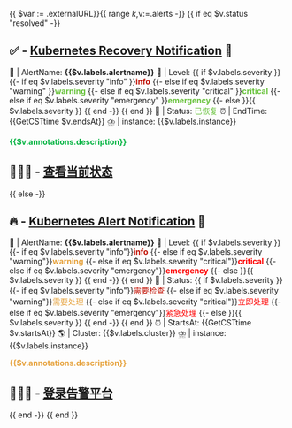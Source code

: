 {{ $var := .externalURL}}{{ range $k,$v:=.alerts -}}
{{ if eq $v.status "resolved" -}}
## ✅ - [Kubernetes Recovery Notification]({{$v.generatorURL}}) 🤖

📢 | AlertName: **{{$v.labels.alertname}}**
🎯 | Level: {{ if $v.labels.severity }}
{{- if eq $v.labels.severity "info" }}<font color="comment">**info**</font>
{{- else if eq $v.labels.severity "warning" }}<font color="#67C23A">**warning**</font>
{{- else if eq $v.labels.severity "critical" }}<font color="#67C23A">**critical**</font>
{{- else if eq $v.labels.severity "emergency" }}<font color="#67C23A">**emergency**</font>
{{- else }}{{ $v.labels.severity }}
{{ end -}}
{{ end }}
💬 | Status: <font color="#67C23A">已恢复</font>
⏰ | EndTime: {{GetCSTtime $v.endsAt}}
⛈️ | instance: {{$v.labels.instance}}

<font color="#02b340">**{{$v.annotations.description}}**</font>

## 👨🏻‍💻 - [查看当前状态]({{$v.generatorURL}})
{{ else -}}

## 🔥 - [Kubernetes Alert Notification]({{$v.generatorURL}}) 🤖

📢 | AlertName: **{{$v.labels.alertname}}**
🎯 | Level: {{ if $v.labels.severity }}
{{- if eq $v.labels.severity "info"}}<font color="comment">**info**</font>
{{- else if eq $v.labels.severity "warning"}}<font color="#E6A23C">**warning**</font>
{{- else if eq $v.labels.severity "critical"}}<font color="#FF0000">**critical**</font>
{{- else if eq $v.labels.severity "emergency"}}<font color="#FF0000">**emergency**</font>
{{- else }}{{ $v.labels.severity }}
{{ end -}}
{{ end }}
💬 | Status: {{ if $v.labels.severity }}
{{- if eq $v.labels.severity "info"}}<font color="comment">需要检查</font>
{{- else if eq $v.labels.severity "warning"}}<font color="#E6A23C">需要处理</font>
{{- else if eq $v.labels.severity "critical"}}<font color="#FF0000">立即处理</font>
{{- else if eq $v.labels.severity "emergency"}}<font color="#FF0000">紧急处理</font>
{{- else }}{{ $v.labels.severity }}
{{ end -}}
{{ end }}
⏰ | StartsAt: {{GetCSTtime $v.startsAt}}
🌎 | Cluster: {{$v.labels.cluster}}
⛈️ | instance: {{$v.labels.instance}}

<font color="#E6A23C">**{{$v.annotations.description}}**</font>

## 👨🏻‍💻 - [登录告警平台]({{$var}}) 
{{ end -}}
{{ end }}